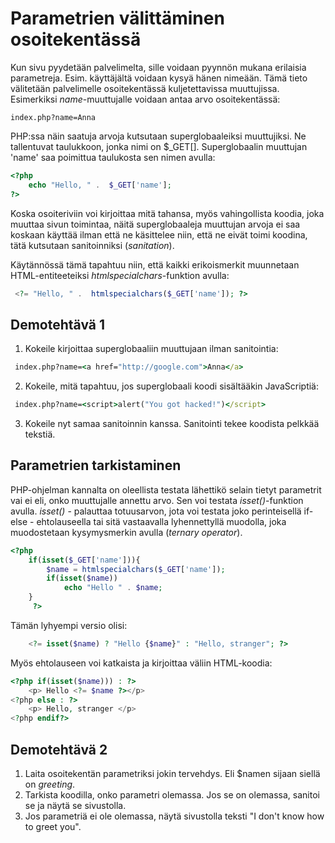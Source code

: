 # Parametrien välittäminen osoitekentässä

Kun sivu pyydetään palvelimelta, sille voidaan pyynnön mukana erilaisia parametreja. Esim. käyttäjältä voidaan kysyä hänen nimeään. Tämä tieto välitetään palvelimelle osoitekentässä kuljetettavissa muuttujissa. Esimerkiksi *name*-muuttujalle voidaan antaa arvo osoitekentässä:

```browser
index.php?name=Anna
```

PHP:ssa näin saatuja arvoja kutsutaan superglobaaleiksi muuttujiksi. Ne tallentuvat taulukkoon, jonka nimi on $_GET[]. Superglobaalin muuttujan 'name' saa poimittua taulukosta sen nimen avulla:

```php
<?php  
    echo "Hello, " .  $_GET['name'];
?>
```

Koska osoiteriviin voi kirjoittaa mitä tahansa, myös vahingollista koodia, joka muuttaa sivun toimintaa, näitä superglobaaleja muuttujan arvoja ei saa koskaan käyttää ilman että ne käsittelee niin, että ne eivät toimi koodina, tätä kutsutaan sanitoinniksi (*sanitation*).

Käytännössä tämä tapahtuu niin, että kaikki erikoismerkit muunnetaan HTML-entiteeteiksi *htmlspecialchars*-funktion avulla:

```php
 <?= "Hello, " .  htmlspecialchars($_GET['name']); ?>
 ```

## Demotehtävä 1

1. Kokeile kirjoittaa superglobaaliin muuttujaan ilman sanitointia:

```cmd
 index.php?name=<a href="http://google.com">Anna</a>
```

2. Kokeile, mitä tapahtuu, jos superglobaali koodi sisältääkin JavaScriptiä:

```cmd
 index.php?name=<script>alert("You got hacked!")</script>
```

3. Kokeile nyt samaa sanitoinnin kanssa. Sanitointi tekee koodista pelkkää tekstiä.

## Parametrien tarkistaminen

PHP-ohjelman kannalta on oleellista testata lähettikö selain tietyt parametrit vai ei eli, onko muuttujalle annettu arvo. Sen voi testata *isset()*-funktion avulla. *isset()* - palauttaa totuusarvon, jota voi testata joko perinteisellä if-else - ehtolauseella tai sitä vastaavalla lyhennettyllä muodolla, joka muodostetaan kysymysmerkin avulla (*ternary operator*).

```php
<?php
    if(isset($_GET['name'])){
        $name = htmlspecialchars($_GET['name']);
        if(isset($name))
            echo "Hello " . $name;
    }
     ?>
```

Tämän lyhyempi versio olisi:

```php
    <?= isset($name) ? "Hello {$name}" : "Hello, stranger"; ?>
```

Myös ehtolauseen voi katkaista ja kirjoittaa väliin HTML-koodia:

```php
<?php if(isset($name))) : ?>
    <p> Hello <?= $name ?></p>
<?php else : ?>
    <p> Hello, stranger </p>
<?php endif?>
```

## Demotehtävä 2

1. Laita osoitekentän parametriksi jokin tervehdys. Eli $namen sijaan siellä on *greeting*.
2. Tarkista koodilla, onko parametri olemassa. Jos se on olemassa, sanitoi se ja näytä se sivustolla.
3. Jos parametriä ei ole olemassa, näytä sivustolla teksti "I don't know how to greet you".
